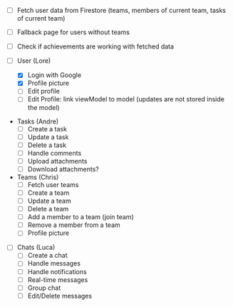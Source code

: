 - [ ] Fetch user data from Firestore (teams, members of current team, tasks of current team)
- [ ] Fallback page for users without teams
- [ ] Check if achievements are working with fetched data

- [ ] User (Lore)
    - [x] Login with Google
    - [x] Profile picture
    - [ ] Edit profile
    - [ ] Edit Profile: link viewModel to model (updates are not stored inside the model)

- Tasks (Andre)
    - [ ] Create a task
    - [ ] Update a task
    - [ ] Delete a task
    - [ ] Handle comments
    - [ ] Upload attachments
    - [ ] Download attachments?

- Teams (Chris)
    - [ ] Fetch user teams
    - [ ] Create a team
    - [ ] Update a team
    - [ ] Delete a team
    - [ ] Add a member to a team (join team)
    - [ ] Remove a member from a team
    - [ ] Profile picture

- [ ] Chats (Luca)
    - [ ] Create a chat
    - [ ] Handle messages
    - [ ] Handle notifications
    - [ ] Real-time messages
    - [ ] Group chat
    - [ ] Edit/Delete messages